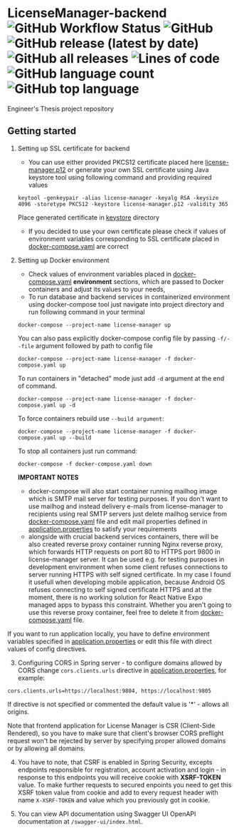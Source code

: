 # LicenseManager-backend ![GitHub Workflow Status](https://img.shields.io/github/workflow/status/birdman98/LicenseManager-backend/Build%20Spring%20application) ![GitHub](https://img.shields.io/github/license/birdman98/LicenseManager-backend) ![GitHub release (latest by date)](https://img.shields.io/github/v/release/birdman98/LicenseManager-backend) ![GitHub all releases](https://img.shields.io/github/downloads/birdman98/LicenseManager-backend/total) ![Lines of code](https://img.shields.io/tokei/lines/github/birdman98/LicenseManager-backend) ![GitHub language count](https://img.shields.io/github/languages/count/birdman98/LicenseManager-backend) ![GitHub top language](https://img.shields.io/github/languages/top/birdman98/LicenseManager-backend)

Engineer's Thesis project repository

## Getting started

1. Setting up SSL certificate for backend

   - You can use either provided PKCS12 certificate placed here [license-manager.p12](/backend/src/main/resources/keystore/license-manager.p12) or
     generate your own SSL certificate using Java keystore tool using following command and providing required values

   ```
   keytool -genkeypair -alias license-manager -keyalg RSA -keysize 4096 -storetype PKCS12 -keystore license-manager.p12 -validity 365
   ```

   Place generated certificate in [keystore](/backend/src/main/resources/keystore) directory

   - If you decided to use your own certificate please check if values of environment variables corresponding to SSL certificate placed in [docker-compose.yaml](./docker-compose.yaml) are correct

2. Setting up Docker environment

   - Check values of environment variables placed in [docker-compose.yaml](./docker-compose.yaml) **environment** sections, which are passed to Docker containers and adjust its values to your needs,
   - To run database and backend services in containerized environment using docker-compose tool just navigate into project directory and run following command in your terminal

   ```
   docker-compose --project-name license-manager up
   ```

   You can also pass explicitly docker-compose config file by passing `-f/--file` argument followed by path to config file

   ```
   docker-compose --project-name license-manager -f docker-compose.yaml up
   ```

   To run containers in "detached" mode just add `-d` argument at the end of command.

   ```
   docker-compose --project-name license-manager -f docker-compose.yaml up -d
   ```

   To force containers rebuild use `--build argument`:

   ```
   docker-compose --project-name license-manager -f docker-compose.yaml up --build
   ```

   To stop all containers just run command:

   ```
   docker-compose -f docker-compose.yaml down
   ```

   **IMPORTANT NOTES**

   - docker-compose will also start container running mailhog image which is SMTP mail server for testing purposes. If you don't want to use mailhog and instead
     delivery e-mails from license-manager to recipients using real SMTP servers just delete mailhog service from [docker-compose.yaml](./docker-compose.yaml) file and edit
     mail properties defined in [application.properties](./backend/src/main/resources/application.properties) to satisfy your requirements
   - alongside with crucial backend services containers, there will be also created reverse proxy container running Nginx reverse proxy, which forwards HTTP requests on port 80 to HTTPS port 9800 in license-manager server. It can be used e.g. for testing purposes in development environment when some client refuses connections to server running HTTPS with self signed certificate. In my case I found it usefull when developing mobile application, because Android OS refuses connecting to self signed certificate HTTPS and at the moment, there is no working solution for React Native Expo managed apps to bypass this constraint. Whether you aren't going to use this reverse proxy container, feel free to delete it from [docker-compose.yaml](./docker-compose.yaml) file.

If you want to run application locally, you have to define environment variables specified in [application.properties](./backend/src/main/resources/application.properties) or edit this file with direct values of config directives.

3. Configuring CORS in Spring server - to configure domains allowed by CORS change `cors.clients.urls` directive in [application.properties](./backend/src/main/resources/application.properties), for example:

```
cors.clients.urls=https://localhost:9804, https://localhost:9805
```

If directive is not specified or commented the default value is '\*' - allows all origins.

Note that frontend application for License Manager is CSR (Client-Side Rendered), so you have to make sure that client's browser CORS preflight request won't be rejected by server by specifying
proper allowed domains or by allowing all domains.

4. You have to note, that CSRF is enabled in Spring Security, excepts endpoints responsible for registration, account activation and login - in response to this endpoints you will receive cookie with **XSRF-TOKEN** value. To make further requests to secured enpoints you need to get this XSRF token value from cookie and add to every request
   header with name `X-XSRF-TOKEN` and value which you previously got in cookie.

5. You can view API documentation using Swagger UI OpenAPI documentation at `/swagger-ui/index.html`.

